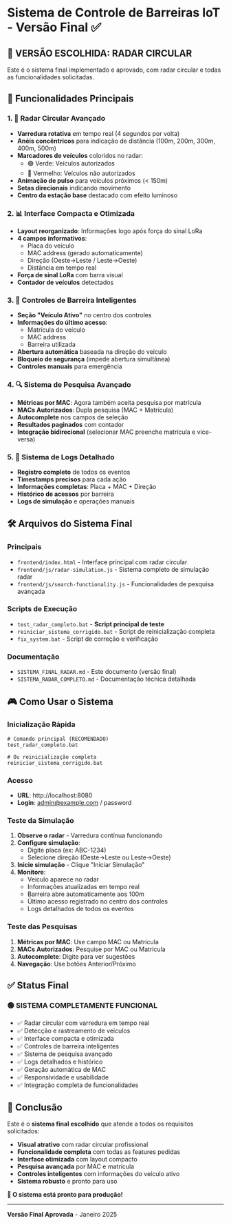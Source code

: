 # Sistema de Controle de Barreiras IoT - Versão Final ✅

## 🎯 **VERSÃO ESCOLHIDA: RADAR CIRCULAR**

Este é o sistema final implementado e aprovado, com radar circular e todas as funcionalidades solicitadas.

## 🚀 **Funcionalidades Principais**

### 1. 📡 **Radar Circular Avançado**
- **Varredura rotativa** em tempo real (4 segundos por volta)
- **Anéis concêntricos** para indicação de distância (100m, 200m, 300m, 400m, 500m)
- **Marcadores de veículos** coloridos no radar:
  - 🟢 Verde: Veículos autorizados
  - 🔴 Vermelho: Veículos não autorizados
- **Animação de pulso** para veículos próximos (< 150m)
- **Setas direcionais** indicando movimento
- **Centro da estação base** destacado com efeito luminoso

### 2. 📊 **Interface Compacta e Otimizada**
- **Layout reorganizado**: Informações logo após força do sinal LoRa
- **4 campos informativos**:
  - Placa do veículo
  - MAC address (gerado automaticamente)
  - Direção (Oeste→Leste / Leste→Oeste)
  - Distância em tempo real
- **Força de sinal LoRa** com barra visual
- **Contador de veículos** detectados

### 3. 🚧 **Controles de Barreira Inteligentes**
- **Seção "Veículo Ativo"** no centro dos controles
- **Informações do último acesso**:
  - Matrícula do veículo
  - MAC address
  - Barreira utilizada
- **Abertura automática** baseada na direção do veículo
- **Bloqueio de segurança** (impede abertura simultânea)
- **Controles manuais** para emergência

### 4. 🔍 **Sistema de Pesquisa Avançado**
- **Métricas por MAC**: Agora também aceita pesquisa por matrícula
- **MACs Autorizados**: Dupla pesquisa (MAC + Matrícula)
- **Autocomplete** nos campos de seleção
- **Resultados paginados** com contador
- **Integração bidirecional** (selecionar MAC preenche matrícula e vice-versa)

### 5. 📝 **Sistema de Logs Detalhado**
- **Registro completo** de todos os eventos
- **Timestamps precisos** para cada ação
- **Informações completas**: Placa + MAC + Direção
- **Histórico de acessos** por barreira
- **Logs de simulação** e operações manuais

## 🛠️ **Arquivos do Sistema Final**

### **Principais**
- `frontend/index.html` - Interface principal com radar circular
- `frontend/js/radar-simulation.js` - Sistema completo de simulação radar
- `frontend/js/search-functionality.js` - Funcionalidades de pesquisa avançada

### **Scripts de Execução**
- `test_radar_completo.bat` - **Script principal de teste**
- `reiniciar_sistema_corrigido.bat` - Script de reinicialização completa
- `fix_system.bat` - Script de correção e verificação

### **Documentação**
- `SISTEMA_FINAL_RADAR.md` - Este documento (versão final)
- `SISTEMA_RADAR_COMPLETO.md` - Documentação técnica detalhada

## 🎮 **Como Usar o Sistema**

### **Inicialização Rápida**
```batch
# Comando principal (RECOMENDADO)
test_radar_completo.bat

# Ou reinicialização completa
reiniciar_sistema_corrigido.bat
```

### **Acesso**
- **URL**: http://localhost:8080
- **Login**: admin@example.com / password

### **Teste da Simulação**
1. **Observe o radar** - Varredura contínua funcionando
2. **Configure simulação**:
   - Digite placa (ex: ABC-1234)
   - Selecione direção (Oeste→Leste ou Leste→Oeste)
3. **Inicie simulação** - Clique "Iniciar Simulação"
4. **Monitore**:
   - Veículo aparece no radar
   - Informações atualizadas em tempo real
   - Barreira abre automaticamente aos 100m
   - Último acesso registrado no centro dos controles
   - Logs detalhados de todos os eventos

### **Teste das Pesquisas**
1. **Métricas por MAC**: Use campo MAC ou Matrícula
2. **MACs Autorizados**: Pesquise por MAC ou Matrícula
3. **Autocomplete**: Digite para ver sugestões
4. **Navegação**: Use botões Anterior/Próximo

## ✅ **Status Final**

### **🟢 SISTEMA COMPLETAMENTE FUNCIONAL**

- ✅ Radar circular com varredura em tempo real
- ✅ Detecção e rastreamento de veículos
- ✅ Interface compacta e otimizada
- ✅ Controles de barreira inteligentes
- ✅ Sistema de pesquisa avançado
- ✅ Logs detalhados e histórico
- ✅ Geração automática de MAC
- ✅ Responsividade e usabilidade
- ✅ Integração completa de funcionalidades

## 🎉 **Conclusão**

Este é o **sistema final escolhido** que atende a todos os requisitos solicitados:

- **Visual atrativo** com radar circular profissional
- **Funcionalidade completa** com todas as features pedidas
- **Interface otimizada** com layout compacto
- **Pesquisa avançada** por MAC e matrícula
- **Controles inteligentes** com informações do veículo ativo
- **Sistema robusto** e pronto para uso

**🚀 O sistema está pronto para produção!**

---
**Versão Final Aprovada** - Janeiro 2025
